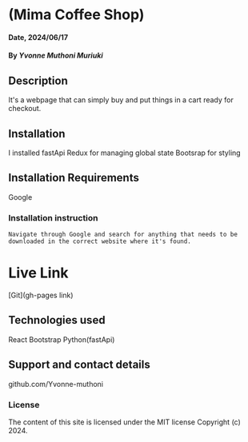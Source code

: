 # (Mima Coffee Shop)

#### Date, 2024/06/17

#### By *Yvonne Muthoni Muriuki*

## Description
It's a webpage that can simply buy and put things in a cart ready for checkout.

## Installation
I installed fastApi
Redux for managing global state
Bootsrap for styling


## Installation Requirements
Google

### Installation instruction
```
Navigate through Google and search for anything that needs to be downloaded in the correct website where it's found.

```

# Live Link
[Git](gh-pages link)

## Technologies used
React
Bootstrap
Python(fastApi)

## Support and contact details
github.com/Yvonne-muthoni

### License
The content of this site is licensed under the MIT license
Copyright (c) 2024.

